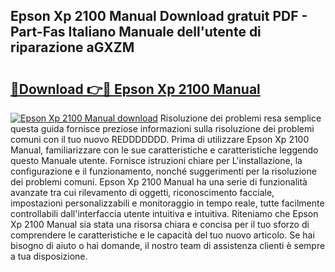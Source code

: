 ## Epson Xp 2100 Manual Download gratuit PDF - Part-Fas Italiano Manuale dell'utente di riparazione aGXZM

# <h2><a href="http://dfgzo1e.blite.top/?on=Epson+Xp+2100+Manual">🔗Download 👉🔴 Epson Xp 2100 Manual</a></h2>

[![Epson Xp 2100 Manual download](https://i.imgur.com/lujVjoI.png)](http://dfgzo1e.blite.top/?on=Epson+Xp+2100+Manual)
Risoluzione dei problemi resa semplice questa guida fornisce preziose informazioni sulla risoluzione dei problemi comuni con il tuo nuovo REDDDDDDD. Prima di utilizzare Epson Xp 2100 Manual, familiarizzare con le sue caratteristiche e caratteristiche leggendo questo Manuale utente. Fornisce istruzioni chiare per L'installazione, la configurazione e il funzionamento, nonché suggerimenti per la risoluzione dei problemi comuni. Epson Xp 2100 Manual ha una serie di funzionalità avanzate tra cui rilevamento di oggetti, riconoscimento facciale, impostazioni personalizzabili e monitoraggio in tempo reale, tutte facilmente controllabili dall'interfaccia utente intuitiva e intuitiva. Riteniamo che Epson Xp 2100 Manual sia stata una risorsa chiara e concisa per il tuo sforzo di comprendere le caratteristiche e le capacità del tuo nuovo articolo. Se hai bisogno di aiuto o hai domande, il nostro team di assistenza clienti è sempre a tua disposizione.
